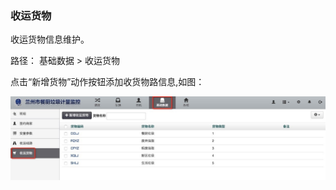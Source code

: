 ### 收运货物

收运货物信息维护。

路径： 基础数据 > 收运货物

点击“新增货物”动作按钮添加收货物路信息,如图：


![收运货物](..\images\收运货物1.jpg)






